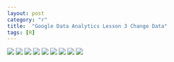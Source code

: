 ```yaml
---
layout: post
category: "r"
title:  "Google Data Analytics Lesson 3 Change Data"
tags: [R]
---
```



<img src="https://raw.githubusercontent.com/MoonBrillante/moonbrillante.github.io/master/my_picture/Lesson-3-change-your-data001.JPG">
<img src="https://raw.githubusercontent.com/MoonBrillante/moonbrillante.github.io/master/my_picture/Lesson-3-change-your-data002.JPG">
<img src="https://raw.githubusercontent.com/MoonBrillante/moonbrillante.github.io/master/my_picture/Lesson-3-change-your-data003.JPG" >
<img src="https://raw.githubusercontent.com/MoonBrillante/moonbrillante.github.io/master/my_picture/Lesson-3-change-your-data004.JPG" >
<img src="https://raw.githubusercontent.com/MoonBrillante/moonbrillante.github.io/master/my_picture/Lesson-3-change-your-data005.JPG" >
<img src="https://raw.githubusercontent.com/MoonBrillante/moonbrillante.github.io/master/my_picture/Lesson-3-change-your-data006.JPG" >
<img src="https://raw.githubusercontent.com/MoonBrillante/moonbrillante.github.io/master/my_picture/Lesson-3-change-your-data007.JPG" >
<img src="https://raw.githubusercontent.com/MoonBrillante/moonbrillante.github.io/master/my_picture/Lesson-3-change-your-data008.JPG" >
<img src="https://raw.githubusercontent.com/MoonBrillante/moonbrillante.github.io/master/my_picture/Lesson-3-change-your-data009.JPG" >


